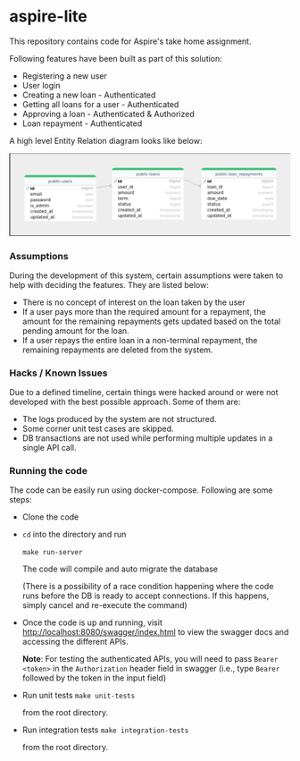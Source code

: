 # aspire-lite

This repository contains code for Aspire's take home assignment.

Following features have been built as part of this solution:

* Registering a new user
* User login
* Creating a new loan - Authenticated
* Getting all loans for a user - Authenticated
* Approving a loan - Authenticated & Authorized
* Loan repayment - Authenticated

A high level Entity Relation diagram looks like below:

![ER Diagram](docs/er_diagram.png)

### Assumptions

During the development of this system, certain assumptions were taken to help with deciding the features. They are listed below:

* There is no concept of interest on the loan taken by the user
* If a user pays more than the required amount for a repayment, the amount for the remaining repayments gets updated based on the total pending amount for the loan.
* If a user repays the entire loan in a non-terminal repayment, the remaining repayments are deleted from the system.

### Hacks / Known Issues

Due to a defined timeline, certain things were hacked around or were not developed with the best possible approach. Some of them are:

* The logs produced by the system are not structured.
* Some corner unit test cases are skipped.
* DB transactions are not used while performing multiple updates in a single API call.

### Running the code

The code can be easily run using docker-compose. Following are some steps:

* Clone the code
* `cd` into the directory and run

  ```make run-server```

  The code will compile and auto migrate the database

  (There is a possibility of a race condition happening where the code runs before the DB is ready to accept connections. If this happens, simply cancel and re-execute the command)

* Once the code is up and running, visit [http://localhost:8080/swagger/index.html](http://localhost:8080/swagger/index.html) to view the swagger docs and accessing the different APIs.

    **Note**: For testing the authenticated APIs, you will need to pass `Bearer <token>` in the `Authorization` header field in swagger (i.e., type `Bearer` followed by the token in the input field)

* Run unit tests
  ```make unit-tests```

  from the root directory.

* Run integration tests
  ```make integration-tests```

  from the root directory.